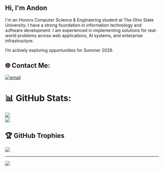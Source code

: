 ## Hi, I'm Andon

I'm an Honors Computer Science & Engineering student at The Ohio State University. I have a strong foundation in information technology and software development. I am experienced in implementing solutions for real-world problems across web applications, AI systems, and enterprise infrastructure. 

I’m actively exploring opportunities for Summer 2026.

## 🌐 Contact Me:
[![email](https://img.shields.io/badge/Email-D14836?logo=gmail&logoColor=white)](mailto:andonlafreniere2706@gmail.com) 

# 📊 GitHub Stats:
![](https://nirzak-streak-stats.vercel.app/?user=Andon-LaFreniere&theme=dark&hide_border=false)<br/>
![](https://github-readme-stats.vercel.app/api/top-langs/?username=Andon-LaFreniere&theme=dark&hide_border=false&include_all_commits=true&count_private=true&layout=compact)

## 🏆 GitHub Trophies
![](https://github-profile-trophy.vercel.app/?username=Andon-LaFreniere&theme=radical&no-frame=false&no-bg=true&margin-w=4)

---
[![](https://visitcount.itsvg.in/api?id=Andon-LaFreniere&icon=0&color=0)](https://visitcount.itsvg.in)

<!-- Proudly created with GPRM ( https://gprm.itsvg.in ) -->
